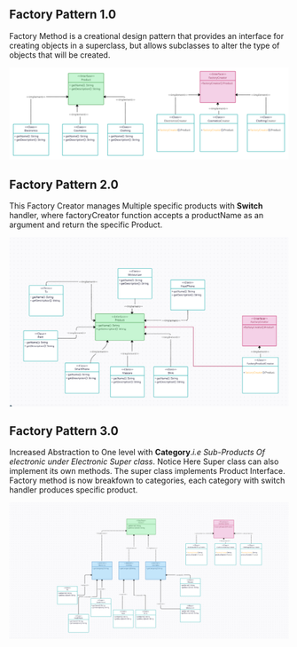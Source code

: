  ## Factory Pattern 1.0
Factory Method is a creational design pattern that provides an interface for creating objects in a superclass, but allows subclasses to alter the type of objects that will be created.


![Landing Page](./Factory%20Pattern%201.png)

## Factory Pattern 2.0

This Factory Creator manages Multiple specific products with **Switch** handler, where factoryCreator function accepts a productName as an argument and return the specific Product.

![Factory Pattern 2](./Factory%20Pattern%202.png)

## Factory Pattern 3.0

Increased Abstraction to One level with **Category**._i.e Sub-Products Of electronic under Electronic Super class_. Notice Here Super class can also implement its own methods. The super class implements Product Interface.
Factory method is now breakfown to categories, each category with switch handler produces specific product.

![Factory Pattern 3](./Factory%20Pattern%203.png)